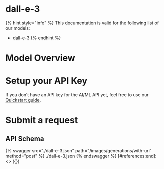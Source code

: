 [#references:start]: <> ({ "template": "openapi" })
# dall-e-3

{% hint style="info" %}
This documentation is valid for the following list of our models:
* dall-e-3
{% endhint %}

# Model Overview


# Setup your API Key
If you don’t have an API key for the AI/ML API yet, feel free to use our [Quickstart guide](https://docs.aimlapi.com/quickstart/setting-up).

# Submit a request
## API Schema
{% swagger src="./dall-e-3.json" path="/images/generations/with-url" method="post" %}
./dall-e-3.json
{% endswagger %}
[#references:end]: <> ({})